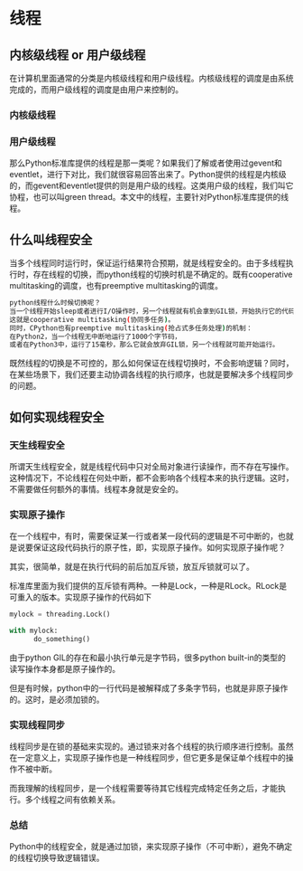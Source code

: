 # 线程

## 内核级线程 or 用户级线程
在计算机里面通常的分类是内核级线程和用户级线程。内核级线程的调度是由系统完成的，而用户级线程的调度是由用户来控制的。

### 内核级线程

### 用户级线程
那么Python标准库提供的线程是那一类呢？如果我们了解或者使用过gevent和eventlet，进行下对比，我们就很容易回答出来了。Python提供的线程是内核级的，而gevent和eventlet提供的则是用户级的线程。这类用户级的线程，我们叫它协程，也可以叫green thread。本文中的线程，主要针对Python标准库提供的线程。

## 什么叫线程安全
当多个线程同时运行时，保证运行结果符合预期，就是线程安全的。由于多线程执行时，存在线程的切换，而python线程的切换时机是不确定的。既有cooperative multitasking的调度，也有preemptive multitasking的调度。

```bash
python线程什么时候切换呢？
当一个线程开始sleep或者进行I/O操作时，另一个线程就有机会拿到GIL锁，开始执行它的代码。
这就是cooperative multitasking(协同多任务)。
同时，CPython也有preemptive multitasking(抢占式多任务处理)的机制：
在Python2，当一个线程无中断地运行了1000个字节码，
或者在Python3中，运行了15毫秒，那么它就会放弃GIL锁，另一个线程就可能开始运行。
```

既然线程的切换是不可控的，那么如何保证在线程切换时，不会影响逻辑？同时，在某些场景下，我们还要主动协调各线程的执行顺序，也就是要解决多个线程同步的问题。

## 如何实现线程安全

### 天生线程安全
所谓天生线程安全，就是线程代码中只对全局对象进行读操作，而不存在写操作。这种情况下，不论线程在何处中断，都不会影响各个线程本来的执行逻辑。这时，不需要做任何额外的事情。线程本身就是安全的。

### 实现原子操作
在一个线程中，有时，需要保证某一行或者某一段代码的逻辑是不可中断的，也就是说要保证这段代码执行的原子性，即，实现原子操作。如何实现原子操作呢？

其实，很简单，就是在执行代码的前后加互斥锁，放互斥锁就可以了。

标准库里面为我们提供的互斥锁有两种。一种是Lock，一种是RLock。RLock是可重入的版本。实现原子操作的代码如下
```python
mylock = threading.Lock()

with mylock:
      do_something()
```
由于python GIL的存在和最小执行单元是字节码，很多python built-in的类型的读写操作本身都是原子操作的。

但是有时候，python中的一行代码是被解释成了多条字节码，也就是非原子操作的。这时，是必须加锁的。

### 实现线程同步
线程同步是在锁的基础来实现的。通过锁来对各个线程的执行顺序进行控制。虽然在一定意义上，实现原子操作也是一种线程同步，但它更多是保证单个线程中的操作不被中断。

而我理解的线程同步，是一个线程需要等待其它线程完成特定任务之后，才能执行。多个线程之间有依赖关系。

### 总结
Python中的线程安全，就是通过加锁，来实现原子操作（不可中断），避免不确定的线程切换导致逻辑错误。
